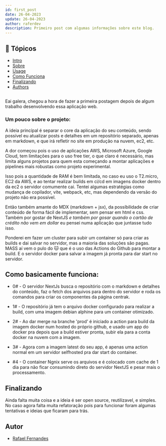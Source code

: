 ```yaml
---
id: first_post
date: 26-04-2023
update: 26-04-2023
author: raferdev
description: Primeiro post com algumas informações sobre este blog.
---
```


## 📝 Tópicos

- [Intro](#intro)
- [Sobre](#sobre)
- [Usage](#usage)
- [Como Funciona](#built_using)
- [Finalizando](#fim)
- [Authors](#authors)

## <a name = "intro"></a>

Eai galera, chegou a hora de fazer a primeira postagem depois de algum trabalho desenvolvendo essa aplicação web.

### Um pouco sobre o projeto: <a name = "sobre"></a>

A ideia princípal é separar o core da aplicação do seu conteúdo, sendo possível eu atualizar posts e detalhes em um repositório separado, apenas em markdown, e que irá refletir no site em produção na nuvem, ec2, etc.

A dor começou pois o uso de aplicações AWS, Microsoft Azure, Google Cloud, tem limitações para o uso free tier, o que claro é necessário, mas limita alguns projetos para quem esta começando a montar aplicações e pipelines mais robustas como projeto experimental.

Isso pois a quantidade de RAM é bem limitada, no caso eu uso o T2.micro, EC2 da AWS, e ao tentar realizar builds em ci/cd em imagens docker dentro da ec2 o servidor comumente cai. Tentei algumas estratégias como mudança de copilador, vite, webpack, etc, mas dependendo da versão do projeto não era possível.

Então também amante do MDX (markdown + jsx), da possíbilidade de criar conteúdo de forma fácil de implementar, sem pensar em html e css. Também por gostar de NextJS _e também por gosar quando o cartão de crédito não vem em dollar_ eu pensei numa aplicação que juntasse tudo isso.

Ponderei em fazer um cluster para subir um container só para criar as builds e dai salvar no servidor, mas a maioria das soluções são pagas. MASS aí vem o pulo do :cat: que é o uso das Actions do Github para montar a build. E o servidor docker para salvar a imagem já pronta para dar start no servidor.

## Como basicamente funciona: <a name = "intro"></a>

- 0# - O servidor NextJs busca o repositório com o markdown e detalhes do conteúdo, faz o fetch dos arquivos para dentro do servidor e roda os comandos para criar os componentes da página centrak.

- 1# - O repositório já tem o arquivo docker configurado para realizar a build, com uma imagem debian alphine para um container otimizado.

- 2# - Ao dar merge na branche 'prod' é iniciado a action para build da imagem docker num hosted do próprio github, e usado um app do docker pra depois que a build estiver pronta, subir ela para a conta docker na nuvem com a imagem.

- 3# - Agora com a imagem latest do seu app, é apenas uma action normal em um servidor selfhosted pra dar start do container.

- #4 - O container Ngnix serve os arquivos e é colocado com cache de 1 dia para não ficar consumindo direto do servidor NextJS e pesar mais o processamento.

## Finalizando <a name = "fim"></a>

Ainda falta muita coisa e a ideia é ser open source, reutilizavel, e simples. No caso agora falta muita refatoração pois para funcionar foram algumas tentativas e ideias que ficaram para trás.

## Autor

- [Rafael Fernandes](https://github.com/imraferdev)
